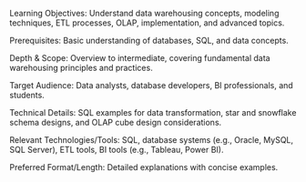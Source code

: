 Learning Objectives: Understand data warehousing concepts, modeling techniques, ETL processes, OLAP, implementation, and advanced topics.

Prerequisites: Basic understanding of databases, SQL, and data concepts.

Depth & Scope: Overview to intermediate, covering fundamental data warehousing principles and practices.

Target Audience: Data analysts, database developers, BI professionals, and students.

Technical Details: SQL examples for data transformation, star and snowflake schema designs, and OLAP cube design considerations.

Relevant Technologies/Tools: SQL, database systems (e.g., Oracle, MySQL, SQL Server), ETL tools, BI tools (e.g., Tableau, Power BI).

Preferred Format/Length: Detailed explanations with concise examples.
